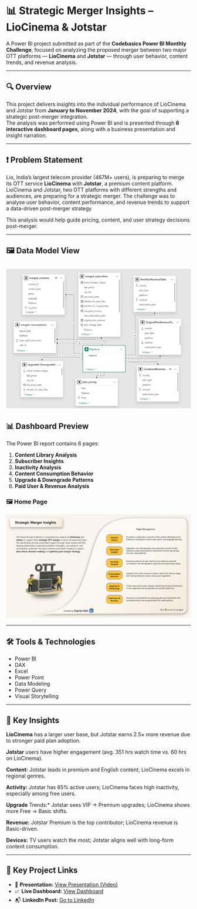 
# 📊 Strategic Merger Insights – LioCinema & Jotstar

A Power BI project submitted as part of the **Codebasics Power BI Monthly Challenge**, focused on analyzing the proposed merger between two major OTT platforms — **LioCinema** and **Jotstar** — through user behavior, content trends, and revenue analysis.

---

## 🔍 Overview

This project delivers insights into the individual performance of LioCinema and Jotstar from **January to November 2024**, with the goal of supporting a strategic post-merger integration.  
The analysis was performed using Power BI and is presented through **6 interactive dashboard pages**, along with a business presentation and insight narration.

---

## ❗ Problem Statement

Lio, India’s largest telecom provider (467M+ users), is preparing to merge its OTT service **LioCinema** with **Jotstar**, a premium content platform.  
LioCinema and Jotstar, two OTT platforms with different strengths and audiences, are preparing for a strategic merger. The challenge was to analyse user behavior, content performance, and revenue trends to support a data-driven post-merger strategy

This analysis would help guide pricing, content, and user strategy decisions post-merger.

---


## 🖼️ Data Model View  
![Data Model](https://github.com/supriyonath/Performance-Revenue-Analysis-of-OTT-Platform/blob/main/Resource/Dashboard/Data_model_view.png?raw=true_)
---

## 📊 Dashboard Preview

The Power BI report contains 6 pages:
1. **Content Library Analysis**  
2. **Subscriber Insights**  
3. **Inactivity Analysis**  
4. **Content Consumption Behavior**  
5. **Upgrade & Downgrade Patterns**  
6. **Paid User & Revenue Analysis**

### 🖼️ Home Page  
![Dashboard Home](https://github.com/supriyonath/Performance-Revenue-Analysis-of-OTT-Platform/blob/main/Resource/Home_Page.jpg?raw=true)

---

## 🛠️ Tools & Technologies

- Power BI  
- DAX
- Excel
- Power Point
- Data Modeling  
- Power Query  
- Visual Storytelling

---

## 🙌 Key Insights

**LioCinema** has a larger user base, but Jotstar earns 2.5× more revenue due to stronger paid plan adoption.

**Jotstar** users have higher engagement (avg. 351 hrs watch time vs. 60 hrs on LioCinema).

**Content:** Jotstar leads in premium and English content; LioCinema excels in regional genres.

**Activity:** Jotstar has 85% active users; LioCinema faces high inactivity, especially among free users.

**Upgrade** Trends:* Jotstar sees VIP → Premium upgrades; LioCinema shows more Free → Basic shifts.

**Revenue:** Jotstar Premium is the top contributor; LioCinema revenue is Basic-driven.

**Devices:** TV users watch the most; Jotstar aligns well with long-form content consumption.

---

## 🔗 Key Project Links

- 📂 **Presentation:** [View Presentation (Video)](https://youtu.be/PJIaH5BA70A)  
- 📈 **Live Dashboard:** [View Dashboard](https://app.powerbi.com/view?r=eyJrIjoiYWM1YTc1YjEtYWY1MC00MGM2LTliZmUtZTM2ZmI3NjM3MGZjIiwidCI6ImM2ZTU0OWIzLTVmNDUtNDAzMi1hYWU5LWQ0MjQ0ZGM1YjJjNCJ9)
- 📬 **LinkedIn Post:** [Go to LinkedIn](https://www.linkedin.com/posts/supriyonath_strategic-merger-insights-liocinema-jotstar-activity-7338235157721640962-cJBP?utm_source=share&utm_medium=member_desktop&rcm=ACoAACQcInUBTVM5KZB-wuDrzQKC_0S3VV6pswQ)

